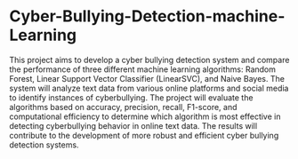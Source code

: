 # Cyber-Bullying-Detection-machine-Learning

This project aims to develop a cyber bullying detection system and compare the performance of three different machine learning algorithms: Random Forest, Linear Support Vector Classifier (LinearSVC), and Naive Bayes. The system will analyze text data from various online platforms and social media to identify instances of cyberbullying. The project will evaluate the algorithms based on accuracy, precision, recall, F1-score, and computational efficiency to determine which algorithm is most effective in detecting cyberbullying behavior in online text data. The results will contribute to the development of more robust and efficient cyber bullying detection systems.
